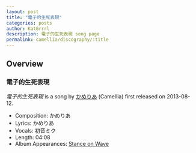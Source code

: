 ```yaml
---
layout: post
title: "電子的生死表現"
categories: posts
author: KatGrrrl
description: 電子的生死表現 song page
permalink: camellia/discography/:title
---
```


## Overview

### 電子的生死表現

*電子的生死表現* is a song by [かめりあ](/camellia) (Camellia) first released on 2013-08-12.

* Composition: かめりあ
* Lyrics: かめりあ
* Vocals: 初音ミク
* Length: 04:08
* Album Appearances: [Stance on Wave](<{% link postsInclude/_posts/camellia/albums/Stance-on-Wave/2023-12-06-Stance-on-Wave.md %}>)
